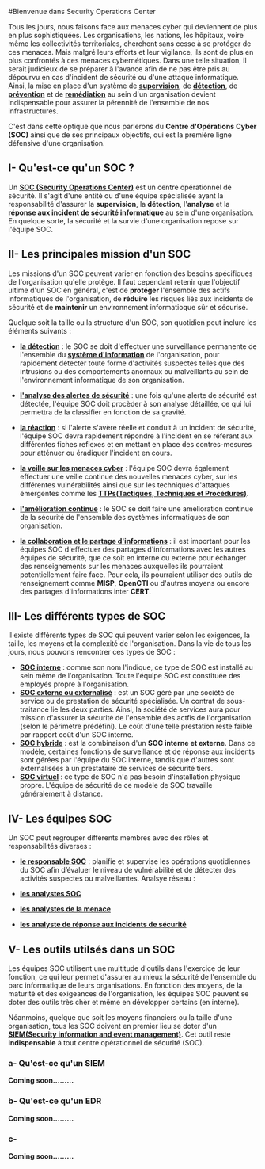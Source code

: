 #Bienvenue dans Security Operations Center


Tous les jours, nous faisons face aux menaces cyber qui deviennent de plus en plus sophistiquées. Les organisations, les nations, les hôpitaux, voire même les collectivités territoriales, cherchent sans cesse à se protéger de ces menaces. Mais malgré leurs efforts et leur vigilance, ils sont de plus en plus confrontés à ces menaces cybernétiques. Dans une telle situation, il serait judicieux de se préparer à l'avance afin de ne pas être pris au dépourvu en cas d'incident de sécurité ou d'une attaque informatique. Ainsi, la mise en place d'un système de **[supervision](https://fr.wikipedia.org/wiki/Supervision_(informatique))**, de **[détection](https://fr.wikipedia.org/wiki/Syst%C3%A8me_de_d%C3%A9tection_d%27intrusion)**, de **[prévention](https://fr.wikipedia.org/wiki/Syst%C3%A8me_de_pr%C3%A9vention_d%27intrusion)** et de **[remédiation](https://www.lpb-conseil.com/quest-ce-que-la-remediation/)** au sein d'un organisation devient indispensable pour assurer la pérennité de l'ensemble de nos infrastructures. 

C'est dans cette optique que nous parlerons du **Centre d'Opérations Cyber (SOC)** ainsi que de ses principaux objectifs, qui est la première ligne défensive d'une organisation. 

## I- Qu'est-ce qu'un SOC ?

Un **[SOC (Security Operations Center)](https://fr.wikipedia.org/wiki/Security_operations_center)** est un centre opérationnel de sécurité. Il s'agit d'une entité ou d'une équipe spécialisée ayant la responsabilité d'assurer la **supervision**, la **détection**, l'**analyse** et la **réponse aux incident de sécurité informatique** au sein d'une organisation. En quelque sorte, la sécurité et la survie d'une organisation repose sur l'équipe SOC. 

## II- Les principales mission d'un SOC

Les missions d'un SOC peuvent varier en fonction des besoins spécifiques de l'organisation qu'elle protège. Il faut cependant retenir que l'objectif ultime d'un SOC en général, c'est de **protéger** l'ensemble des actifs  informatiques de l'organisation, de **réduire** les risques liés aux incidents de sécurité et de **maintenir** un environnement informatioque sûr et sécurisé.

Quelque soit la taille ou la structure d'un SOC, son quotidien peut inclure les éléments suivants :

- **[la détection](https://www.juniper.net/fr/fr/research-topics/what-is-ids-ips.html)** : le SOC se doit d'effectuer une surveillance permanente de l'ensemble du **[système d'information](https://fr.wikipedia.org/wiki/Syst%C3%A8me_d'information)** de l'organisation, pour rapidement détecter toute forme d'activités suspectes telles que des intrusions ou des comportements anornaux ou malveillants au sein de l'environnement informatique de son organisation. 

- **[l'analyse des alertes de sécurité](https://clusif.fr/wp-content/uploads/2015/09/clusif-2011-gestion-des-incidents.pdf)** : une fois qu'une alerte de sécurité est détectée, l'équipe SOC doit procèder à son analyse détaillée, ce qui lui permettra de la classifier en fonction de sa gravité.

- **[la réaction](https://www.ziwit.com/fr/incident-response)** : si l'alerte s'avère réelle et conduit à un incident de sécurité, l'équipe SOC devra rapidement répondre à l'incident en se réferant aux différentes fiches reflexes et en mettant en place des contres-mesures pour atténuer ou éradiquer l'incident en cours.

- **[la veille sur les menaces cyber](https://www.ixxo.fr/la-veille-cybermenaces/)** : l'équipe SOC devra également effectuer une veille continue des nouvelles menaces cyber, sur les différentes vulnérabilités ainsi que sur les techniques d'attaques émergentes comme les **[TTPs(Tactiques, Techniques et Procédures)](https://tehtris.com/fr/blog/glossaire/ttps-tactiques-techniques-et-procedures)**.

-  **[l'amélioration continue](https://openclassrooms.com/fr/courses/1734201-definissez-la-politique-de-securite-de-votre-entreprise/6206398-adoptez-une-demarche-damelioration-continue-de-la-pssi)** : le SOC se doit faire une amélioration continue de la sécurité de l'ensemble des systèmes informatiques de son organisation.

- **[la collaboration et le partage d'informations](https://connect.ed-diamond.com/misc/misc-119/une-introduction-a-la-plateforme-libre-de-renseignements-misp)** : il est important pour les équipes SOC d'effectuer des partages d'informations avec les autres équipes de sécurité, que ce soit en interne ou externe pour échanger des renseignements sur les menaces auxquelles ils pourraient potentiellement faire face. Pour cela, ils pourraient utiliser des outils de renseignement comme **MISP**, **OpenCTI** ou d'autres moyens ou encore des partages d'informations inter **CERT**.


## III- Les différents types de SOC

Il existe différents types de SOC qui peuvent varier selon les exigences, la taille, les moyens et la complexité de l'organisation. Dans la vie de tous les jours, nous pouvons rencontrer ces types de SOC : 

- **[SOC interne](https://www.pandasecurity.com/fr/mediacenter/securite/soc-role-cybersecurite/)** : comme son nom l'indique, ce type de SOC est installé au sein même de l'organisation. Toute l'équipe SOC est constituée des employés propre à l'organisation.
- **[SOC externe ou externalisé](https://www.pandasecurity.com/fr/mediacenter/securite/soc-role-cybersecurite/)** : est un SOC géré par une société de service ou de prestation de sécurité spécialisée. Un contrat de sous-traitance lie les deux parties. Ainsi, la société de services aura pour mission d'assurer la sécurité de l'ensemble des actfis de l'organisation (selon le périmètre prédéfini). Le coût d'une telle prestation reste faible par rapport coût d'un SOC interne.
- **[SOC hybride](https://www.pandasecurity.com/fr/mediacenter/securite/soc-role-cybersecurite/)** : est la combinaison d'un **SOC interne et externe**. Dans ce modèle, certaines fonctions de surveillance et de réponse aux incidents sont gérées par l'équipe du SOC interne, tandis que d'autres sont externalisées à un prestataire de services de sécurité tiers.
- **[SOC virtuel](https://www.pandasecurity.com/fr/mediacenter/securite/soc-role-cybersecurite/)** : ce type de SOC n'a pas besoin d'installation physique propre. L'équipe de sécurité de ce modèle de SOC travaille généralement à distance.

## IV- Les équipes SOC

Un SOC peut regrouper différents membres avec des rôles et responsabilités diverses :

- **[le responsable SOC](https://guardia.school/metiers/responsable-du-soc-security-operation-center.html)** : planifie et supervise les opérations quotidiennes du SOC afin d’évaluer le niveau de vulnérabilité et de détecter des activités suspectes ou malveillantes.
 Analsye réseau :

- **[les analystes SOC]()**

- **[les analystes de la menace]()**

- **[les analyste de réponse aux incidents de sécurité]()**

## V- Les outils utilsés dans un SOC

Les équipes SOC utilisent une multitude d'outils dans l'exercice de leur fonction, ce qui leur permet d'assurer au mieux la sécurité de l'ensemble du parc informatique de leurs organisations. En fonction des moyens, de la maturité et des exigeances de l'organisation, les équipes SOC peuvent se doter des outils très chèr et même en développer certains (en interne). 

Néanmoins, quelque que soit les moyens financiers ou la taille d'une organisation, tous les SOC doivent en premier lieu se doter d'un **[SIEM(Security information and event management)](https://fr.wikipedia.org/wiki/Security_information_and_event_management)**. Cet outil reste **indispensable** à tout centre opérationnel de sécurité (SOC).

### a- Qu'est-ce qu'un SIEM


**Coming soon.........**

### b- Qu'est-ce qu'un EDR

**Coming soon.........**

### c- 

**Coming soon.........**